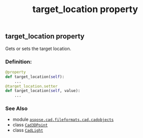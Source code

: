 ﻿---
title: target_location property
second_title: Aspose.CAD for Python via .NET API References
description: 
type: docs
weight: 620
url: /python-net/aspose.cad.fileformats.cad.cadobjects/cadlight/target_location/
is_root: false
---

## target_location property


Gets or sets the target location.
### Definition:
```python
@property
def target_location(self):
    ...
@target_location.setter
def target_location(self, value):
    ...
```

### See Also
* module [`aspose.cad.fileformats.cad.cadobjects`](../../)
* class [`Cad3DPoint`](/cad/python-net/aspose.cad.fileformats.cad.cadobjects/cad3dpoint)
* class [`CadLight`](/cad/python-net/aspose.cad.fileformats.cad.cadobjects/cadlight)
